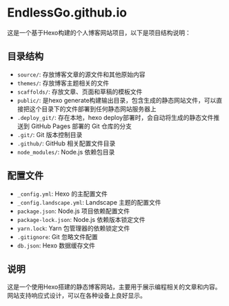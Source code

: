 # EndlessGo.github.io

这是一个基于Hexo构建的个人博客网站项目，以下是项目结构说明：

## 目录结构

- `source/`: 存放博客文章的源文件和其他原始内容
- `themes/`: 存放博客主题相关的文件
- `scaffolds/`: 存放文章、页面和草稿的模板文件
- `public/`: 是hexo generate构建输出目录，包含生成的静态网站文件，可以直接把这个目录下的文件部署到任何静态网站服务器上
- `.deploy_git/`: 存在本地，hexo deploy部署时，会自动将生成的静态文件推送到 GitHub Pages 部署的 Git 仓库的分支
- `.git/`: Git 版本控制目录
- `.github/`: GitHub 相关配置文件目录
- `node_modules/`: Node.js 依赖包目录

## 配置文件

- `_config.yml`: Hexo 的主配置文件
- `_config.landscape.yml`: Landscape 主题的配置文件
- `package.json`: Node.js 项目依赖配置文件
- `package-lock.json`: Node.js 依赖版本锁定文件
- `yarn.lock`: Yarn 包管理器的依赖锁定文件
- `.gitignore`: Git 忽略文件配置
- `db.json`: Hexo 数据缓存文件

## 说明

这是一个使用Hexo搭建的静态博客网站，主要用于展示编程相关的文章和内容。网站支持响应式设计，可以在各种设备上良好显示。 